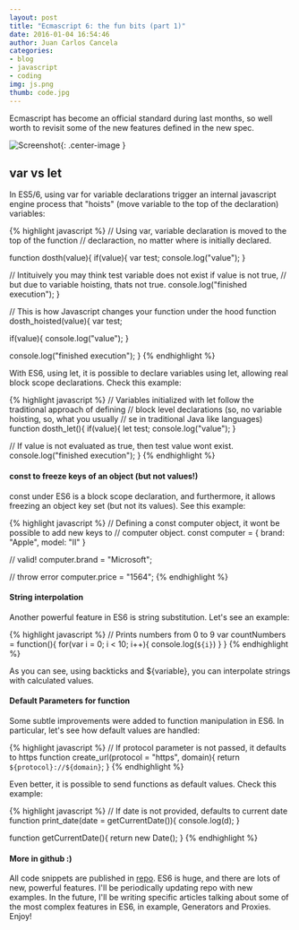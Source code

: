 ```yaml
---
layout: post
title: "Ecmascript 6: the fun bits (part 1)"
date: 2016-01-04 16:54:46
author: Juan Carlos Cancela
categories: 
- blog
- javascript
- coding
img: js.png
thumb: code.jpg
---
```


Ecmascript has become an official standard during last months, so well worth to revisit some of the new features defined
in the new spec.

![Screenshot](http://codecondo.com/wp-content/uploads/2015/06/20-Resources-on-ES6-for-JavaScript-Developers.jpg){: .center-image }


## var vs let

In ES5/6, using var for variable declarations trigger an internal javascript engine process that "hoists" (move variable
to the top of the declaration) variables:

{% highlight javascript %}
// Using var, variable declaration is moved to the top of the function
// declaraction, no matter where is initially declared.

function dosth(value){
  if(value){
    var test;
    console.log("value");
  }

  // Intituively you may think test variable does not exist if value is not true,
  // but due to variable hoisting, thats not true.
  console.log("finished execution");
}

// This is how Javascript changes your function under the hood
function dosth_hoisted(value){
  var test;

  if(value){
     console.log("value");
  }

  console.log("finished execution");
}
{% endhighlight %}


With ES6, using let, it is possible to declare variables using let, allowing real block scope declarations. Check this
example:

{% highlight javascript %}
// Variables initialized with let follow the traditional approach of defining
// block level declarations (so, no variable hoisting, so, what you usually
// se in traditional Java like languages)
function dosth_let(){
  if(value){
    let test;
    console.log("value");
  }

  // If value is not evaluated as true, then test value wont exist.
  console.log("finished execution");
}
{% endhighlight %}


#### const to freeze keys of an object (but not values!)

const under ES6 is a block scope declaration, and furthermore, it allows freezing an object key set (but not its values). 
See this example:

{% highlight javascript %}
// Defining a const computer object, it wont be possible to add new keys to
// computer object.
const computer = {
  brand: "Apple",
  model: "II"
}

// valid!
computer.brand = "Microsoft";

// throw error
computer.price = "1564";
{% endhighlight %}


#### String interpolation

Another powerful feature in ES6 is string substitution. Let's see an example:
 
{% highlight javascript %}
// Prints numbers from 0 to 9
var countNumbers  = function(){
  for(var i = 0; i < 10; i++){
    console.log(`${i}`)
  }
}
{% endhighlight %}

As you can see, using backticks and ${variable}, you can interpolate strings with calculated values.


#### Default Parameters for function

Some subtle improvements were added to function manipulation in ES6. In particular, let's see how default values are 
handled:


{% highlight javascript %}
// If protocol parameter is not passed, it defaults to https
function create_url(protocol = "https", domain){
  return `${protocol}://${domain}`;
}
{% endhighlight %}


Even better, it is possible to send functions as default values. Check this example:

{% highlight javascript %}
// If date is not provided, defaults to current date
function print_date(date = getCurrentDate()){
  console.log(d);
}

function getCurrentDate(){
  return new Date();
}
{% endhighlight %}


#### More in github :) 

All code snippets are published in [repo](https://github.com/juancancela/es6-examples). ES6 is huge, and there are lots 
of new, powerful features. I'll be periodically updating repo with new examples. 
In the future, I'll be writing specific articles talking about some of the most complex features in ES6, in example,
Generators and Proxies. Enjoy!
